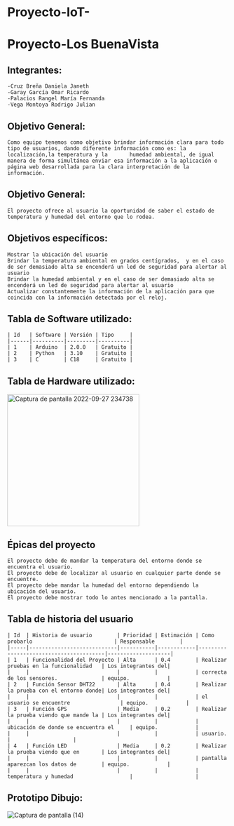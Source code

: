 # Proyecto-IoT-
# Proyecto-Los BuenaVista

## Integrantes: 
    
    -Cruz Breña Daniela Janeth
    -Garay García Omar Ricardo
    -Palacios Rangel María Fernanda
    -Vega Montoya Rodrigo Julian
    
## Objetivo General:

    Como equipo tenemos como objetivo brindar información clara para todo tipo de usuarios, dando diferente información como es: la localización,la temperatura y la       humedad ambiental, de igual manera de forma simultánea enviar esa información a la aplicación o 
    página web desarrollada para la clara interpretación de la información.
    
## Objetivo General:

    El proyecto ofrece al usuario la oportunidad de saber el estado de temperatura y humedad del entorno que lo rodea.

## Objetivos específicos:

    Mostrar la ubicación del usuario 
    Brindar la temperatura ambiental en grados centígrados,  y en el caso de ser demasiado alta se encenderá un led de seguridad para alertar al usuario
    Brindar la humedad ambiental y en el caso de ser demasiado alta se encenderá un led de seguridad para alertar al usuario
    Actualizar constantemente la información de la aplicación para que coincida con la información detectada por el reloj.

## Tabla de Software utilizado:

    | Id   | Software | Versión | Tipo     |
    |------|----------|---------|----------|
    | 1    | Arduino  | 2.0.0   | Gratuito |
    | 2    | Python   | 3.10    | Gratuito |
    | 3    | C        | C18     | Gratuito |
    
## Tabla de Hardware utilizado:

<img width="301" alt="Captura de pantalla 2022-09-27 234738" src="https://user-images.githubusercontent.com/104101668/192689875-57e8de6a-25bd-4f34-8507-42f579126bca.png">


## Épicas del proyecto

    El proyecto debe de mandar la temperatura del entorno donde se encuentra el usuario.
    El proyecto debe de localizar al usuario en cualquier parte donde se encuentre.
    El proyecto debe mandar la humedad del entorno dependiendo la ubicación del usuario. 
    El proyecto debe mostrar todo lo antes mencionado a la pantalla.


## Tabla de historia del usuario

    | Id  | Historia de usuario        | Prioridad | Estimación | Como probarlo                          | Responsable        |
    |-----|----------------------------|-----------|------------|----------------------------------------|--------------------|
    | 1   | Funcionalidad del Proyecto | Alta      | 0.4        | Realizar pruebas en la funcionalidad   | Los integrantes del| 
    |     |                            |           |            | correcta de los sensores.              | equipo.            |
    | 2   | Función Sensor DHT22       | Alta      | 0.4        | Realizar la prueba con el entorno donde| Los integrantes del|
    |     |                            |           |            | el usuario se encuentre                | equipo.            |
    | 3   | Función GPS                | Media     | 0.2        | Realizar la prueba viendo que mande la | Los integrantes del|
    |     |                            |           |            | ubicación de donde se encuentra el     | equipo.            |
    |     |                            |           |            | usuario.                               |                    |
    | 4   | Función LED                | Media     | 0.2        | Realizar la prueba viendo que en       | Los integrantes del|
    |     |                            |           |            | pantalla aparezcan los datos de        | equipo.            |
    |     |                            |           |            | temperatura y humedad                  |                    |

## Prototipo Dibujo:
![Captura de pantalla (14)](https://user-images.githubusercontent.com/104101668/192689498-54ab7eb1-9f51-4c97-a00b-28d5eb9976f5.png)


